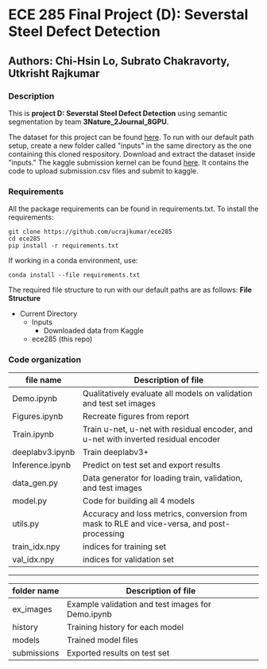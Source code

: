 # ECE 285 Final Project (D): Severstal Steel Defect Detection
## Authors: Chi-Hsin Lo, Subrato Chakravorty, Utkrisht Rajkumar

### Description
This is **project D: Severstal Steel Defect Detection** using semantic segmentation by team **3Nature_2Journal_8GPU**. 

The dataset for this project can be found [here](https://www.kaggle.com/c/severstal-steel-defect-detection/data). To run with our default path setup, create a new folder called "inputs" in the same directory as the one containing this cloned respository. Download and extract the dataset inside "inputs." The kaggle submission kernel can be found [here](https://www.kaggle.com/urajkumar/ece285-project-d). It contains the code to upload submission.csv files and submit to kaggle.

### Requirements
All the package requirements can be found in requirements.txt. To install the requirements:

```
git clone https://github.com/ucrajkumar/ece285
cd ece285
pip install -r requirements.txt
```

If working in a conda environment, use: 

`conda install --file requirements.txt`

The required file structure to run with our default paths are as follows:
**File Structure**

* Current Directory
  * Inputs
    * Downloaded data from Kaggle
  * ece285 (this repo)
    
### Code organization


file name | Description of file 
--- | ---
Demo.ipynb | Qualitatively evaluate all models on validation and test set images
Figures.ipynb | Recreate figures from report
Train.ipynb | Train u-net, u-net with residual encoder, and u-net with inverted residual encoder
deeplabv3.ipynb | Train deeplabv3+
Inference.ipynb | Predict on test set and export results
data_gen.py | Data generator for loading train, validation, and test images
model.py | Code for building all 4 models
utils.py | Accuracy and loss metrics, conversion from mask to RLE and vice-versa, and post-processing
train_idx.npy | indices for training set
val_idx.npy | indices for validation set
-----------------------------------
folder name | Description of file 
--- | ---
ex_images | Example validation and test images for Demo.ipynb
history | Training history for each model
models | Trained model files
submissions | Exported results on test set

